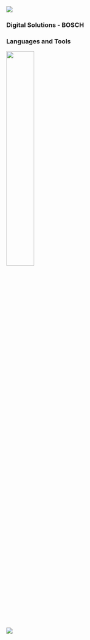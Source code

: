 <img src="https://www.imagensanimadas.com/data/media/562/linha-imagem-animada-0015.gif">

### Digital Solutions - BOSCH
### Languages and Tools 

<div align="left">
<p>
    <a>
        <img src="https://skillicons.dev/icons?i=py,java,html,css,github,figma" width="38%" height="38%"/>
    </a>
</p>
</div>
<br>    
<img src="https://www.imagensanimadas.com/data/media/562/linha-imagem-animada-0015.gif">


